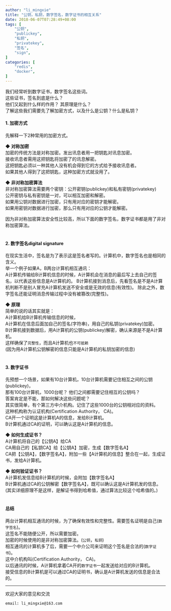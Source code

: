 ```yaml
---
author: "li_mingxie"
title: "公钥，私钥，数字签名，数字证书的相互关系"
date: 2018-06-07T07:28:49+08:00
tags: [
    "公钥",
    "publickey",
    "私钥",
    "privatekey",
    "签名",
    "sign",
]
categories: [
    "redis",
    "docker",
]
---
```


我们经常听到数字证书，数字签名这些词。  
这些证书，签名到底是什么？<!--more-->  
他们又起到什么样的作用？ 其原理是什么？  
了解这些我们需要先了解加密方式，以及什么是公钥？什么是私钥？

<h4><strong>1. 加密方式</strong></h4>  

先解释一下2种常用的加密方式。  

**◆ 对称加密**  
加密的传统方法是对称加密。发出讯息者用一把钥匙对讯息加密。  
接收讯息者需用这把钥匙将加密了的讯息解密。  
这把钥匙必须以一种其他人没有机会得到它的方式给予接收讯息者。  
如果其他人得到了这把钥匙，这种加密方式就没用了。  

**◆ 非对称加密算法**  
非对称加密算法需要两个密钥：公开密钥(publickey)和私有密钥(privatekey)  
公开密钥与私有密钥是一对，可以相互加密和解密。  
如果用公钥对数据进行加密，只有用对应的密钥才能解密。  
如果用密钥对数据进行加密，那么只有用对应的公钥才能解密。  

因为非对称加密算法安全性比较高，所以下面的数字签名，数字证书都是用了非对称加密算法。  
<br/>

<h4><strong>2. 数字签名digital signature</strong></h4>

在现实生活中，签名是为了表示这是签名者写的。计算机中，数字签名也是相同的含义。  
举一个例子如果A，B两台计算机相互通讯：   
A计算机传输给B计算机信息的时候，A计算机会在消息的最后写上去自己的签名，以代表这些信息是A计算机的。
B计算机接到消息后，先看签名是不是A计算机判断不是别人冒充A计算机发送不安全或是无效的信息(有效性)。
除此之外，数字签名还能证明消息传输过程中没有被篡改(完整性)。 

**◆ 原理**  
简单的说的话其实就是：  
A计算机给B计算机传输信息的时候，  
A计算机在信息后面加自己的签名(字符串)，用自己的私钥(privatekey)加密。  
B计算机接到数据后，用A计算机的公钥(publickey)解密，确认来源是不是A计算机。  
这样确保了`完整性`，而且A计算机也`不可抵赖`  
(因为用A计算机公钥解密的信息只能是A计算机的私钥加密的信息)  
<br/>

<h4><strong>3. 数字证书</strong></h4>    

先预想一个场景，如果有10台计算机，10台计算机需要记住相互之间的公钥(publickey)，  
那有100台计算机，1000台呢？ 他们之间都需要记住相互的公钥吗？  
答案肯定是不能，那如何解决这些问题呢？  
其实很简单，有个第三方中介机构。记住了这些1000台的公钥相对应的资料。  
这种机构称为认证机构(Certification Authority， CA)。  
CA开一个证明这是计算机A的信息，发给B计算机。  
B计算机通过CA的证明，可以确认这是A计算机的信息。

**◆ 如何生成证书？**  
A计算机将自己的【公钥A】给CA  
CA用自己的【私钥CA】给【公钥A】加密，生成【数字签名A】  
CA把【公钥A】，【数字签名A】，附加一些【A计算机的信息】整合在一起，生成证书，发给A计算机。  

**◆ 如何验证证书？**  
A计算机发信息给B计算机的时候，会附加【数字签名A】  
B计算机通过CA的公钥解密【数字签名A】，既可以确认这是A计算机发的信息。  
(其实详细原理不是这样，是解证书得到哈希值，通过算法比较这个哈希值的。)  
<br/>

<h4><strong>总结</strong></h4>  

两台计算机相互通讯的时候，为了确保有效性和完整性。需要签名证明是自己(`数字签名`)。  
这签名不能随便公开，所以需要加密。  
加密的时候使用的是非对称加密算法。(`公钥`，`私钥`)  
相互通讯的计算机多了后，需要一个中介公司来证明这个签名是合法的(`数字证书`)。  
这中介机构叫(Certification Authority， CA)。  
以后通讯的时候，A计算机拿着CA开的`数字证书`一起发送给对应的B计算机。  
接受信息的B计算机是可以通过CA的证明书，确认是A计算机发送的信息是合法的。  

----------------------------------------------
欢迎大家的意见和交流

`email: li_mingxie@163.com`